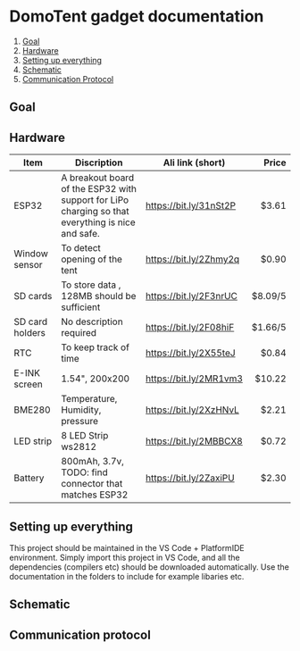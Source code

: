# DomoTent gadget documentation

1. [ Goal](#Goal)
1. [ Hardware](#Hardware)
1. [ Setting up everything](#SettingUp)
1. [ Schematic](#Schematic)
1. [Communication Protocol](#CommunicationProtocol)


<a name="Goal"></a>
## Goal

<a name="Hardware"></a>
## Hardware

| Item            | Discription                                                                                       | Ali link (short)       |   Price |
|-----------------|---------------------------------------------------------------------------------------------------|------------------------|--------:|
| ESP32           | A breakout board of the ESP32 with support for LiPo charging so that everything is nice and safe. | https://bit.ly/31nSt2P |   $3.61 |
| Window sensor   | To detect opening of the tent                                                                     | https://bit.ly/2Zhmy2q |   $0.90 |
| SD cards        | To store data , 128MB should be sufficient                                                        | https://bit.ly/2F3nrUC | $8.09/5 |
| SD card holders | No description required                                                                           | https://bit.ly/2F08hiF | $1.66/5 |
| RTC             | To keep track of time                                                                             | https://bit.ly/2X55teJ |   $0.84 |
| E-INK screen    | 1.54", 200x200                                                                                    | https://bit.ly/2MR1vm3 |  $10.22 |
| BME280          | Temperature, Humidity, pressure                                                                   | https://bit.ly/2XzHNvL |   $2.21 |
| LED strip       | 8 LED Strip ws2812                                                                                | https://bit.ly/2MBBCX8 |   $0.72 |
| Battery         | 800mAh, 3.7v, TODO: find connector that matches ESP32                                             | https://bit.ly/2ZaxiPU |   $2.30 |


<a name="SettingUp"></a>
## Setting up everything
This project should be maintained in the VS Code + PlatformIDE environment. Simply import this project in VS Code, and all the dependencies (compilers etc) should be downloaded automatically. Use the documentation in the folders to include for example libaries etc.


<a name="Schematic"></a>
## Schematic 

<a name="CommunicationProtocol"></a>
## Communication protocol

